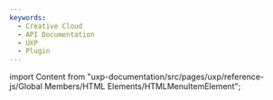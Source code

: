 ```yaml
---
keywords:
  - Creative Cloud
  - API Documentation
  - UXP
  - Plugin
---
```



import Content from "uxp-documentation/src/pages/uxp/reference-js/Global Members/HTML Elements/HTMLMenuItemElement";

<Content query="product=xd"/>
